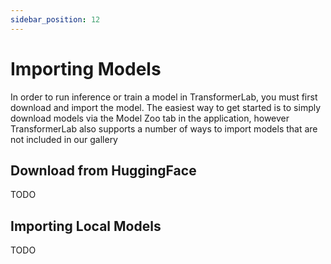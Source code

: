 ```yaml
---
sidebar_position: 12
---
```


# Importing Models

In order to run inference or train a model in TransformerLab, you must first download and import the model. 
The easiest way to get started is to simply download models via the Model Zoo tab in the application,
however TransformerLab also supports a number of ways to import models that are not included in our gallery

## Download from HuggingFace

TODO

## Importing Local Models

TODO
